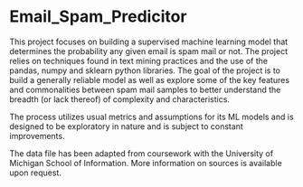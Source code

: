 # Email_Spam_Predicitor

This project focuses on building a supervised machine learning model that determines the probability any given email is spam mail or not. The project relies on techniques found in text mining practices and the use of the pandas, numpy and sklearn python libraries. The goal of the project is to build a generally reliable model as well as explore some of the key features and commonalities between spam mail samples to better understand the breadth (or lack thereof) of complexity and characteristics.

The process utilizes usual metrics and assumptions for its ML models and is designed to be exploratory in nature and is subject to constant improvements.

The data file has been adapted from coursework with the University of Michigan School of Information.  More information on sources is available upon request.

